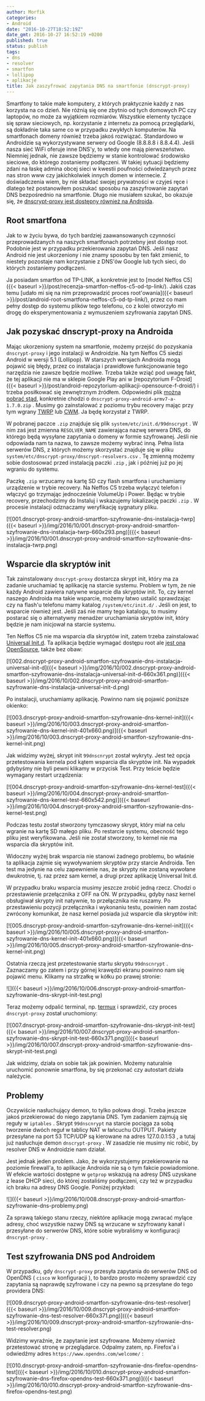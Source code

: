 ```yaml
---
author: Morfik
categories:
- Android
date: "2016-10-27T18:52:19Z"
date_gmt: 2016-10-27 16:52:19 +0200
published: true
status: publish
tags:
- dns
- resolver
- smartfon
- lollipop
- aplikacje
title: Jak zaszyfrować zapytania DNS na smartfonie (dnscrypt-proxy)
---
```


Smartfony to takie małe komputery, z których praktycznie każdy z nas korzysta na co dzień. Nie
różnią się one zbytnio od tych domowych PC czy laptopów, no może za wyjątkiem rozmiarów.
Wszystkie elementy tyczące się spraw sieciowych, np. korzystanie z internetu za pomocą przeglądarki,
są dokładnie taka same co w przypadku zwykłych komputerów. Na smartfonach domeny również trzeba
jakoś rozwiązać. Standardowo w Androidzie są wykorzystywane serwery od Google (8.8.8.8 i 8.8.4.4).
Jeśli nasza sieć WiFi oferuje inne DNS'y, to wtedy one mają pierwszeństwo. Niemniej jednak, nie
zawsze będziemy w stanie kontrolować środowisko sieciowe, do którego zostaniemy podłączeni. W takiej
sytuacji będziemy zdani na łaskę admina obcej sieci w kwestii poufności odwiedzanych przez nas stron
www czy jakichkolwiek innych domen w internecie. Z doświadczenia wiem, by nie składać swojej
prywatności w czyjeś ręce i dlatego też postanowiłem poszukać sposobu na zaszyfrowanie zapytań DNS
bezpośrednio na smartfonie. Długo nie musiałem szukać, bo okazuje się, że [dnscrypt-proxy jest
dostępny również na Androida](https://dnscrypt.org/#dnscrypt-android).

<!--more-->
## Root smartfona

Jak to w życiu bywa, do tych bardziej zaawansowanych czynności przeprowadzanych na naszych
smartfonach potrzebny jest dostęp root. Podobnie jest w przypadku przekierowania zapytań DNS. Jeśli
nasz Android nie jest ukorzeniony i nie znamy sposobu by ten fakt zmienić, to niestety pozostaje nam
korzystanie z DNS'ów Google lub tych sieci, do których zostaniemy podłączeni.

Ja posiadam smartfon od TP-LINK, a konkretnie jest to [model Neffos
C5]({{< baseurl >}}/post/recenzja-smartfon-neffos-c5-od-tp-link/). Jakiś czas temu [udało mi się
na nim przeprowadzić proces
root'owania]({{< baseurl >}}/post/android-root-smartfona-neffos-c5-od-tp-link/), przez co mam
pełny dostęp do systemu plików tego telefonu, co z kolei otworzyło mi drogę do eksperymentowania z
wymuszeniem szyfrowania zapytań DNS.

## Jak pozyskać dnscrypt-proxy na Androida

Mając ukorzeniony system na smartfonie, możemy przejść do pozyskania `dnscrypt-proxy` i jego
instalacji w Androidzie. Na tym Neffos C5 siedzi Android w wersji 5.1 (Lollipop). W starszych
wersjach Androida mogą pojawić się błędy, przez co instalacja i prawidłowe funkcjonowanie tego
narzędzia nie zawsze będzie możliwe. Trzeba także wziąć pod uwagę fakt, że tej aplikacji nie ma w
sklepie Google Play ani w [repozytorium
F-Droid]({{< baseurl >}}/post/android-repozytorium-aplikacji-opensource-f-droid/) i trzeba
posiłkować się zewnętrznym źródłem. Odpowiedni plik [można pobrać
stąd](https://download.dnscrypt.org/dnscrypt-proxy/), konkretnie chodzi o
`dnscrypt-proxy-android-armv7-a-1.7.0.zip` . Musimy go zainstalować z poziomu trybu recovery mając
przy tym wgrany [TWRP](https://twrp.me/) lub [CWM](https://www.clockworkmod.com/). Ja będę korzystał
z TWRP.

W pobranej paczce `.zip` znajduje się plik `system/etc/init.d/99dnscrypt` . W nim zaś jest zmienna
`RESOLVER_NAME` zawierająca nazwę serwera DNS, do którego będą wysyłane zapytania o domeny w formie
szyfrowanej. Jeśli nie odpowiada nam ta nazwa, to zawsze możemy wybrać inną. Pełna lista serwerów
DNS, z których możemy skorzystać znajduje się w pliku
`system/etc/dnscrypt-proxy/dnscrypt-resolvers.csv` . Tę zmienną możemy sobie dostosować przed
instalacją paczki `.zip` , jak i później już po jej wgraniu do systemu.

Paczkę `.zip` wrzucamy na kartę SD czy flash smartfona i uruchamiamy urządzenie w trybie recovery.
Na Neffos C5 trzeba wyłączyć telefon i włączyć go trzymając jednocześnie VolumeUp i Power. Będąc w
trybie recovery, przechodzimy do Instaluj i wskazujemy lokalizację paczki `.zip` . W procesie
instalacji odznaczamy weryfikację sygnatury
pliku.

[![001.dnscrypt-proxy-android-smartfon-szyfrowanie-dns-instalacja-twrp]({{< baseurl >}}/img/2016/10/001.dnscrypt-proxy-android-smartfon-szyfrowanie-dns-instalacja-twrp-660x293.png)]({{< baseurl >}}/img/2016/10/001.dnscrypt-proxy-android-smartfon-szyfrowanie-dns-instalacja-twrp.png)

## Wsparcie dla skryptów init

Tak zainstalowany `dnscrypt-proxy` dostarcza skrypt init, który ma za zadanie uruchamiać tę
aplikację na starcie systemu. Problem w tym, że nie każdy Android zawiera natywne wsparcie dla
skryptów init. To, czy kernel naszego Androida ma takie wsparcie, możemy łatwo ustalić sprawdzając
czy na flash'u telefonu mamy katalog `/system/etc/init.d/` . Jeśli on jest, to wsparcie również
jest. Jeśli zaś nie mamy tego katalogu, to musimy postarać się o alternatywny menadżer uruchamiania
skryptów init, który będzie je nam inicjował na starcie systemu.

Ten Neffos C5 nie ma wsparcia dla skryptów init, zatem trzeba zainstalować [Universal
Init.d](https://play.google.com/store/apps/details?id=com.androguide.universal.init.d). Ta aplikacja
będzie wymagać dostępu root ale [jest ona
OpenSource](https://github.com/Androguide/Universal-init.d), także bez
obaw:

[![002.dnscrypt-proxy-android-smartfon-szyfrowanie-dns-instalacja-universal-init-d]({{< baseurl >}}/img/2016/10/002.dnscrypt-proxy-android-smartfon-szyfrowanie-dns-instalacja-universal-init-d-660x361.png)]({{< baseurl >}}/img/2016/10/002.dnscrypt-proxy-android-smartfon-szyfrowanie-dns-instalacja-universal-init-d.png)

Po instalacji, uruchamiamy aplikację. Powinno nam się pojawić poniższe
okienko:

[![003.dnscrypt-proxy-android-smartfon-szyfrowanie-dns-kernel-init]({{< baseurl >}}/img/2016/10/003.dnscrypt-proxy-android-smartfon-szyfrowanie-dns-kernel-init-401x660.png)]({{< baseurl >}}/img/2016/10/003.dnscrypt-proxy-android-smartfon-szyfrowanie-dns-kernel-init.png)

Jak widzimy wyżej, skrypt init `99dnscnrypt` został wykryty. Jest też opcja przetestowania kernela
pod kątem wsparcia dla skryptów init. Na wypadek gdybyśmy nie byli pewni klikamy w przycisk Test.
Przy teście będzie wymagany restart
urządzenia:

[![004.dnscrypt-proxy-android-smartfon-szyfrowanie-dns-kernel-test]({{< baseurl >}}/img/2016/10/004.dnscrypt-proxy-android-smartfon-szyfrowanie-dns-kernel-test-660x542.png)]({{< baseurl >}}/img/2016/10/004.dnscrypt-proxy-android-smartfon-szyfrowanie-dns-kernel-test.png)

Podczas testu został stworzony tymczasowy skrypt, który miał na celu wgranie na kartę SD małego
pliku. Po restarcie systemu, obecność tego pliku jest weryfikowana. Jeśli nie został stworzony, to
kernel nie ma wsparcia dla skryptów init.

Widoczny wyżej brak wsparcia nie stanowi żadnego problemu, bo właśnie ta aplikacja zajmie się
wywoływaniem skryptów przy starcie Androida. Ten test ma jedynie na celu zapewnienie nas, że
skrypty nie zostaną wywołane dwukrotnie, tj. raz przez sam kernel, a drugi przez aplikację Universal
Init.d.

W przypadku braku wsparcia musimy jeszcze zrobić jedną rzecz. Chodzi o przestawienie przełącznika z
OFF na ON. W przypadku, gdyby nasz kernel obsługiwał skrypty init natywnie, to przełącznika nie
ruszamy. Po przestawieniu pozycji przełącznika i wykonaniu testu, powinien nam zostać zwrócony
komunikat, że nasz kernel posiada już wsparcie dla skryptów
init:

[![005.dnscrypt-proxy-android-smartfon-szyfrowanie-dns-kernel-init]({{< baseurl >}}/img/2016/10/005.dnscrypt-proxy-android-smartfon-szyfrowanie-dns-kernel-init-401x660.png)]({{< baseurl >}}/img/2016/10/005.dnscrypt-proxy-android-smartfon-szyfrowanie-dns-kernel-init.png)

Ostatnia rzeczą jest przetestowanie startu skryptu `99dnscnrypt` . Zaznaczamy go zatem i przy górnej
krawędzi ekranu powinno nam się pojawić menu. Klikamy na strzałkę w kółku po prawej
stronie:

![]({{< baseurl >}}/img/2016/10/006.dnscrypt-proxy-android-smartfon-szyfrowanie-dns-skrypt-init-test.png)

Teraz możemy odpalić terminal, np.
[termux](https://play.google.com/store/apps/details?id=com.termux) i sprawdzić, czy proces
`dnscrypt-proxy` został
uruchomiony:

[![007.dnscrypt-proxy-android-smartfon-szyfrowanie-dns-skrypt-init-test]({{< baseurl >}}/img/2016/10/007.dnscrypt-proxy-android-smartfon-szyfrowanie-dns-skrypt-init-test-660x371.png)]({{< baseurl >}}/img/2016/10/007.dnscrypt-proxy-android-smartfon-szyfrowanie-dns-skrypt-init-test.png)

Jak widzimy, działa on sobie tak jak powinien. Możemy naturalnie uruchomić ponownie smartfona, by
się przekonać czy autostart działa należycie.

## Problemy

Oczywiście nasłuchujący demon, to tylko połowa drogi. Trzeba jeszcze jakoś przekierować do niego
zapytania DNS. Tym zadaniem zajmują się reguły w `iptables` . Skrypt `99dnscnrypt` na starcie
pociąga za sobą tworzenie dwóch reguł w tablicy NAT w łańcuchu OUTPUT. Pakiety przesyłane na port
53 TCP/UDP są kierowane na adres 127.0.0.1:53 , a tutaj już nasłuchuje demon `dnscrypt-proxy` . W
zasadzie nie musimy nic robić, by resolver DNS w Androidzie nam działał.

Jest jednak jeden problem. Jako, że wykorzystujemy przekierowanie na poziomie firewall'a, to
aplikacje Androida nie są o tym fakcie powiadomione. W efekcie wartości dostępne w `getprop`
wskazują na adresy DNS uzyskane z lease DHCP sieci, do której zostaliśmy podłączeni, czy też w
przypadku ich braku na adresy DNS Google. Poniżej
przykład:

![]({{< baseurl >}}/img/2016/10/008.dnscrypt-proxy-android-smartfon-szyfrowanie-dns-problemy.png)

Za sprawą takiego stanu rzeczy, niektóre aplikacje mogą zwracać mylące adresy, choć wszystkie nazwy
DNS są wrzucane w szyfrowany kanał i przesyłane do serwerów DNS, które sobie wybraliśmy w
konfiguracji `dnscrypt-proxy` .

## Test szyfrowania DNS pod Androidem

W przypadku, gdy `dnscrypt-proxy` przesyła zapytania do serwerów DNS od OpenDNS ( `cisco` w
konfiguracji ), to bardzo prosto możemy sprawdzić czy zapytania są naprawdę szyfrowane i czy na
pewno są przesyłane do tego providera
DNS:

[![009.dnscrypt-proxy-android-smartfon-szyfrowanie-dns-test-resolver]({{< baseurl >}}/img/2016/10/009.dnscrypt-proxy-android-smartfon-szyfrowanie-dns-test-resolver-660x371.png)]({{< baseurl >}}/img/2016/10/009.dnscrypt-proxy-android-smartfon-szyfrowanie-dns-test-resolver.png)

Widzimy wyraźnie, że zapytanie jest szyfrowane. Możemy również przetestować stronę w przeglądarce.
Odpalmy zatem, np. Firefox'a i odwiedźmy adres `https://www.opendns.com/welcome/`
:

[![010.dnscrypt-proxy-android-smartfon-szyfrowanie-dns-firefox-opendns-test]({{< baseurl >}}/img/2016/10/010.dnscrypt-proxy-android-smartfon-szyfrowanie-dns-firefox-opendns-test-660x371.png)]({{< baseurl >}}/img/2016/10/010.dnscrypt-proxy-android-smartfon-szyfrowanie-dns-firefox-opendns-test.png)
